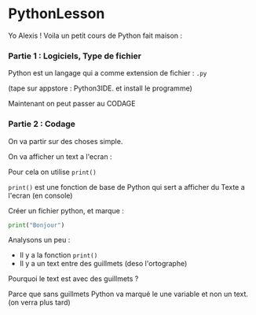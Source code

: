 # PythonLesson

Yo Alexis !
Voila un petit cours de Python fait maison :

### Partie 1 : Logiciels, Type de fichier

Python est un langage qui a comme extension de fichier : `.py`

(tape sur appstore : Python3IDE. et install le programme)

Maintenant on peut passer au CODAGE

### Partie 2 : Codage

On va partir sur des choses simple.

On va afficher un text a l'ecran : 
 
Pour cela on utilise `print()`

`print()` est une fonction de base de Python qui sert a afficher du Texte a l'ecran (en console)

Créer un fichier python, et marque : 

```py
print("Bonjour")
```

Analysons un peu :

- Il y a la fonction `print()`
- Il y a un text entre des guillmets (deso l'ortographe)

Pourquoi le text est avec des guillmets ?

Parce que sans guillmets Python va marqué le une variable et non un text. (on verra plus tard)
